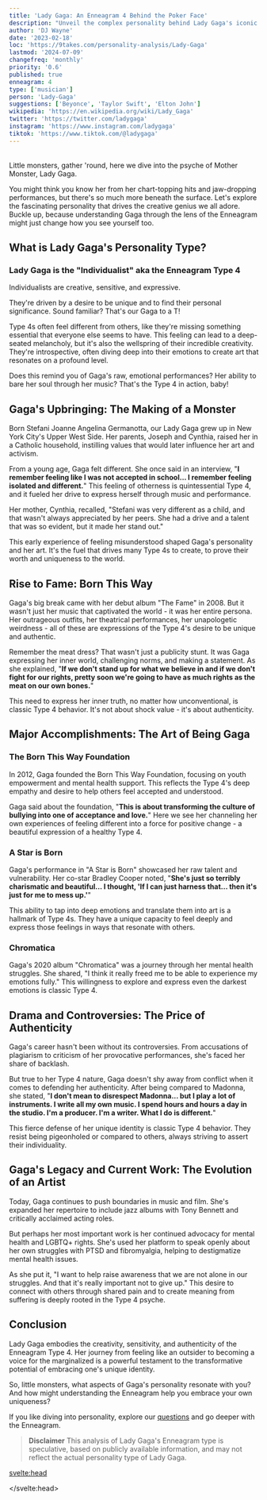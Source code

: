 ```yaml
---
title: 'Lady Gaga: An Enneagram 4 Behind the Poker Face'
description: "Unveil the complex personality behind Lady Gaga's iconic persona. Explore how her Enneagram Type 4 traits shape her art, activism, and authenticity."
author: 'DJ Wayne'
date: '2023-02-18'
loc: 'https://9takes.com/personality-analysis/Lady-Gaga'
lastmod: '2024-07-09'
changefreq: 'monthly'
priority: '0.6'
published: true
enneagram: 4
type: ['musician']
person: 'Lady-Gaga'
suggestions: ['Beyonce', 'Taylor Swift', 'Elton John']
wikipedia: 'https://en.wikipedia.org/wiki/Lady_Gaga'
twitter: 'https://twitter.com/ladygaga'
instagram: 'https://www.instagram.com/ladygaga'
tiktok: 'https://www.tiktok.com/@ladygaga'
---
```


<script>
	import  PopCard  from "$lib/components/atoms/PopCard.svelte";
import BlogPurpose from '$lib/components/blog/BlogPurpose.svelte'
</script>

<div
	style="display: flex;
    justify-content: center;
    margin: 1rem 0;
	"
>
	<PopCard
		image={`/types/4s/${'Lady-Gaga'}.webp`}
		showIcon={false}
		enneagramType="4"
		displayText="Lady Gaga"
		subtext=""
	/>
</div>

<p class="firstLetter">Little monsters, gather 'round, here we dive into the psyche of Mother Monster, Lady Gaga.</p>

You might think you know her from her chart-topping hits and jaw-dropping performances, but there's so much more beneath the surface. Let's explore the fascinating personality that drives the creative genius we all adore. Buckle up, because understanding Gaga through the lens of the Enneagram might just change how you see yourself too.

## What is Lady Gaga's Personality Type?

### Lady Gaga is the "Individualist" aka the Enneagram Type 4

Individualists are creative, sensitive, and expressive.

They're driven by a desire to be unique and to find their personal significance. Sound familiar? That's our Gaga to a T!

Type 4s often feel different from others, like they're missing something essential that everyone else seems to have. This feeling can lead to a deep-seated melancholy, but it's also the wellspring of their incredible creativity. They're introspective, often diving deep into their emotions to create art that resonates on a profound level.

Does this remind you of Gaga's raw, emotional performances? Her ability to bare her soul through her music? That's the Type 4 in action, baby!

## Gaga's Upbringing: The Making of a Monster

Born Stefani Joanne Angelina Germanotta, our Lady Gaga grew up in New York City's Upper West Side. Her parents, Joseph and Cynthia, raised her in a Catholic household, instilling values that would later influence her art and activism.

From a young age, Gaga felt different. She once said in an interview, "**I remember feeling like I was not accepted in school... I remember feeling isolated and different.**" This feeling of otherness is quintessential Type 4, and it fueled her drive to express herself through music and performance.

Her mother, Cynthia, recalled, "Stefani was very different as a child, and that wasn't always appreciated by her peers. She had a drive and a talent that was so evident, but it made her stand out."

This early experience of feeling misunderstood shaped Gaga's personality and her art. It's the fuel that drives many Type 4s to create, to prove their worth and uniqueness to the world.

## Rise to Fame: Born This Way

Gaga's big break came with her debut album "The Fame" in 2008. But it wasn't just her music that captivated the world - it was her entire persona. Her outrageous outfits, her theatrical performances, her unapologetic weirdness - all of these are expressions of the Type 4's desire to be unique and authentic.

Remember the meat dress? That wasn't just a publicity stunt. It was Gaga expressing her inner world, challenging norms, and making a statement. As she explained, "**If we don't stand up for what we believe in and if we don't fight for our rights, pretty soon we're going to have as much rights as the meat on our own bones.**"

This need to express her inner truth, no matter how unconventional, is classic Type 4 behavior. It's not about shock value - it's about authenticity.

## Major Accomplishments: The Art of Being Gaga

### The Born This Way Foundation

In 2012, Gaga founded the Born This Way Foundation, focusing on youth empowerment and mental health support. This reflects the Type 4's deep empathy and desire to help others feel accepted and understood.

Gaga said about the foundation, "**This is about transforming the culture of bullying into one of acceptance and love.**" Here we see her channeling her own experiences of feeling different into a force for positive change - a beautiful expression of a healthy Type 4.

### A Star is Born

Gaga's performance in "A Star is Born" showcased her raw talent and vulnerability. Her co-star Bradley Cooper noted, "**She's just so terribly charismatic and beautiful... I thought, 'If I can just harness that... then it's just for me to mess up.'**"

This ability to tap into deep emotions and translate them into art is a hallmark of Type 4s. They have a unique capacity to feel deeply and express those feelings in ways that resonate with others.

### Chromatica

Gaga's 2020 album "Chromatica" was a journey through her mental health struggles. She shared, "I think it really freed me to be able to experience my emotions fully." This willingness to explore and express even the darkest emotions is classic Type 4.

## Drama and Controversies: The Price of Authenticity

Gaga's career hasn't been without its controversies. From accusations of plagiarism to criticism of her provocative performances, she's faced her share of backlash.

But true to her Type 4 nature, Gaga doesn't shy away from conflict when it comes to defending her authenticity. After being compared to Madonna, she stated, "**I don't mean to disrespect Madonna... but I play a lot of instruments. I write all my own music. I spend hours and hours a day in the studio. I'm a producer. I'm a writer. What I do is different.**"

This fierce defense of her unique identity is classic Type 4 behavior. They resist being pigeonholed or compared to others, always striving to assert their individuality.

<BlogPurpose/>

## Gaga's Legacy and Current Work: The Evolution of an Artist

Today, Gaga continues to push boundaries in music and film. She's expanded her repertoire to include jazz albums with Tony Bennett and critically acclaimed acting roles.

But perhaps her most important work is her continued advocacy for mental health and LGBTQ+ rights. She's used her platform to speak openly about her own struggles with PTSD and fibromyalgia, helping to destigmatize mental health issues.

As she put it, "I want to help raise awareness that we are not alone in our struggles. And that it's really important not to give up." This desire to connect with others through shared pain and to create meaning from suffering is deeply rooted in the Type 4 psyche.

## Conclusion

Lady Gaga embodies the creativity, sensitivity, and authenticity of the Enneagram Type 4. Her journey from feeling like an outsider to becoming a voice for the marginalized is a powerful testament to the transformative potential of embracing one's unique identity.

So, little monsters, what aspects of Gaga's personality resonate with you? And how might understanding the Enneagram help you embrace your own uniqueness?

If you like diving into personality, explore our <a href="/questions" >questions</a> and go deeper with the Enneagram.

> **Disclaimer** This analysis of Lady Gaga's Enneagram type is speculative, based on publicly available information, and may not reflect the actual personality type of Lady Gaga.

<svelte:head>

<script type="application/ld+json">
{
  "@context": "http://schema.org",
  "@graph": [
    {
      "@type": "Article",
      "articleBody": "Lady Gaga, born Stefani Joanne Angelina Germanotta, is more than just a pop icon. Behind the extravagant costumes and chart-topping hits lies a compassionate, driven, and multifaceted individual who embodies the creativity, sensitivity, and authenticity of the Enneagram Type 4. This article explores Lady Gaga's personality through the lens of the Enneagram, delving into her upbringing, rise to fame, major accomplishments, and how she has navigated challenges and controversies.",
      "author": {
        "@type": "Person",
        "name": "DJ Wayne",
        "sameAs": ["https://www.instagram.com/djwayne3/", "https://www.youtube.com/@djwayne3", "https://www.linkedin.com/in/davidtwayne/", "https://twitter.com/djwayne3"]
      },
      "dateModified": "2024-07-09",
      "datePublished": "2024-07-09",
      "description": "Unveil the complex personality behind Lady Gaga's iconic persona. Explore how her Enneagram Type 4 traits shape her art, activism, and authenticity.",
      "headline": "Lady Gaga: The Enneagram 4 Behind the Poker Face",
      "image": {
        "@type": "ImageObject",
        "height": 900,
        "url": "https://9takes.com/types/4s/Lady-Gaga.webp",
        "width": 900
      },
      "mainEntityOfPage": {
        "@id": "https://9takes.com/personality-analysis/Lady-Gaga",
        "@type": "WebPage"
      },
      "mentions": {
        "@type": "Person",
        "name": "Lady Gaga",
        "sameAs": [
          "https://en.wikipedia.org/wiki/Lady_Gaga",
          "https://www.imdb.com/name/nm3078932/",
          "https://twitter.com/ladygaga"
        ]
      },
      "publisher": {
        "@type": "Organization",
        "sameAs": ["https://www.instagram.com/9takesdotcom/", "https://twitter.com/9takesdotcom"],
        "logo": {
          "@type": "ImageObject",
          "url": "https://9takes.com/brand/aero.png"
        },
        "name": "9takes"
      }
    },
    {
      "@type": "FAQPage",
      "mainEntity": [
        {
          "@type": "Question",
          "name": "What is Lady Gaga's Enneagram type?",
          "acceptedAnswer": {
            "@type": "Answer",
            "text": "Lady Gaga is an Enneagram Type 4, also known as The Individualist or The Artist. Type 4s are characterized by their creativity, sensitivity, and desire for authenticity and self-expression."
          }
        },
        {
          "@type": "Question",
          "name": "How did Lady Gaga's upbringing shape her Enneagram Type 4 personality?",
          "acceptedAnswer": {
            "@type": "Answer",
            "text": "Growing up in New York City, Lady Gaga often felt different from her peers. This feeling of otherness, typical of Type 4s, fueled her drive to express herself through music and performance. Her mother recalled that Gaga 'had a drive and a talent that was so evident, but it made her stand out.'"
          }
        },
        {
          "@type": "Question",
          "name": "What are some lesser-known facts about Lady Gaga that reflect her Enneagram Type 4 traits?",
          "acceptedAnswer": {
            "@type": "Answer",
            "text": "Lady Gaga was classically trained in piano from age four and gained early admission to NYU's Tisch School of the Arts. She also has synesthesia, allowing her to 'see' music as colors. These facts highlight her artistic nature and unique perception of the world, typical of Type 4s."
          }
        },
        {
          "@type": "Question",
          "name": "How does Lady Gaga's Enneagram Type 4 personality influence her music and performances?",
          "acceptedAnswer": {
            "@type": "Answer",
            "text": "As a Type 4, Lady Gaga channels her deep emotions and desire for authenticity into her art. Her theatrical performances and provocative outfits are expressions of her inner world and a challenge to societal norms. Her music often explores themes of identity, acceptance, and self-love, reflecting Type 4's quest for authenticity."
          }
        },
        {
          "@type": "Question",
          "name": "How has Lady Gaga's Enneagram Type 4 personality shaped her activism?",
          "acceptedAnswer": {
            "@type": "Answer",
            "text": "Lady Gaga's advocacy for mental health and LGBTQ+ rights reflects the Type 4's deep empathy and desire to help others feel accepted. Her Born This Way Foundation, focused on youth empowerment, is a way of channeling her own experiences of feeling different into a force for positive change."
          }
        }
      ]
    }
  ]
}
</script>

</svelte:head>

<style lang="scss"></style>
